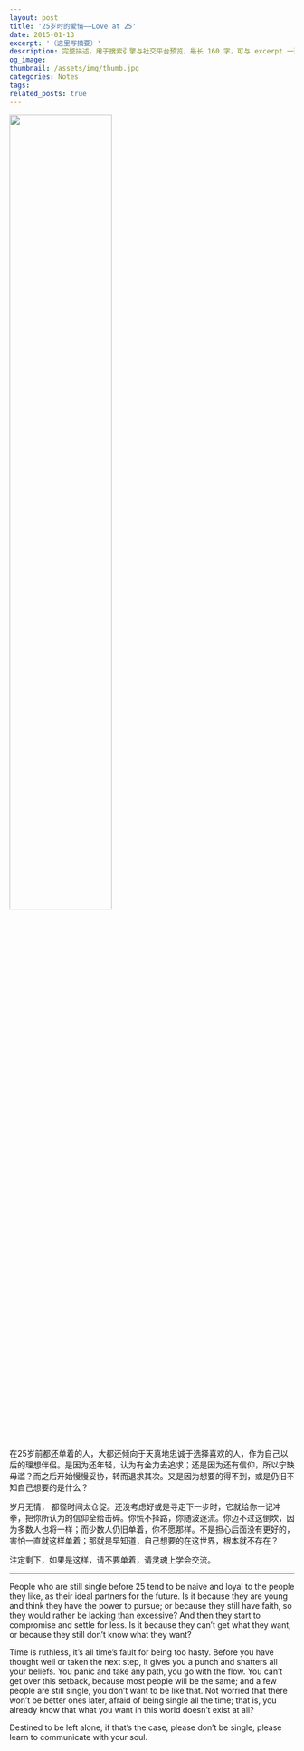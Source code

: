 ```yaml
---
layout: post
title: '25岁时的爱情——Love at 25'
date: 2015-01-13
excerpt: '（这里写摘要）'
description: 完整描述，用于搜索引擎与社交平台预览，最长 160 字，可与 excerpt 一致
og_image: 
thumbnail: /assets/img/thumb.jpg
categories: Notes
tags: 
related_posts: true
---
```


<img src="{{ '/assets/img/blog/xxxxxxxx' | relative_url }}" style="width:60%;">

在25岁前都还单着的人，大都还倾向于天真地忠诚于选择喜欢的人，作为自己以后的理想伴侣。是因为还年轻，认为有金力去追求；还是因为还有信仰，所以宁缺毋滥？而之后开始慢慢妥协，转而退求其次。又是因为想要的得不到，或是仍旧不知自己想要的是什么？

岁月无情， 都怪时间太仓促。还没考虑好或是寻走下一步时，它就给你一记冲拳，把你所认为的信仰全给击碎。你慌不择路，你随波逐流。你迈不过这倒坎，因为多数人也将一样；而少数人仍旧单着，你不愿那样。不是担心后面没有更好的，害怕一直就这样单着；那就是早知道，自己想要的在这世界，根本就不存在？

注定剩下，如果是这样，请不要单着，请灵魂上学会交流。

---

People who are still single before 25 tend to be naive and loyal to the people they like, as their ideal partners for the future. Is it because they are young and think they have the power to pursue; or because they still have faith, so they would rather be lacking than excessive? And then they start to compromise and settle for less. Is it because they can’t get what they want, or because they still don’t know what they want?

Time is ruthless, it’s all time’s fault for being too hasty. Before you have thought well or taken the next step, it gives you a punch and shatters all your beliefs. You panic and take any path, you go with the flow. You can’t get over this setback, because most people will be the same; and a few people are still single, you don’t want to be like that. Not worried that there won’t be better ones later, afraid of being single all the time; that is, you already know that what you want in this world doesn’t exist at all?

Destined to be left alone, if that’s the case, please don’t be single, please learn to communicate with your soul.